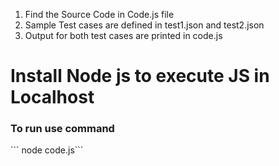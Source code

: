 1. Find the Source Code in Code.js file
2. Sample Test cases are defined in test1.json and test2.json
3. Output for both test cases are printed in code.js

<h1>Install Node js to execute JS in Localhost</h1>
<h3>To run use command</h3>
  ``` node code.js```
